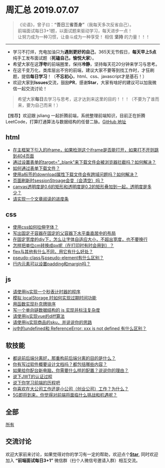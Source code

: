 # 周汇总 2019.07.07

> 《论语》，曾子曰：**“吾日三省吾身”**（我每天多次反省自己）。  
> 前端面试每日3+1题，以面试题来驱动学习，每天进步一点！  
> 让努力成为一种习惯，让奋斗成为一种享受！
> 相信 **坚持** 的力量！！！

---
- 学习不打烊，充电加油只为**遇到更好的自己**，365天无节假日，**每天早上5点**纯手工发布面试题（**死磕自己，愉悦大家**）。
- 希望大家在这**浮夸**的前端圈里，保持**冷静**，坚持每天花20分钟来学习与思考。
- 在这千变万化，类库层出不穷的前端，建议大家不要等到找工作时，才狂刷题，提倡**每日学习**！（**不忘初心**，html、css、javascript才是基石！）
- 欢迎大家到**Issues**交流，鼓励**PR**，感谢**Star**，大家有啥好的建议可以加我微信一起交流讨论！
> 希望大家**每日**去学习与思考，这才达到来这里的目的！！！（不要为了谁而来，要为自己而来！）

<!-- ![微信公众号和微信群](https://github.com/haizlin/fe-interview/raw/master/resource/images/qrcode.jpg) -->

【推荐】欢迎跟 jsliang 一起折腾前端，系统整理前端知识，目前正在折腾 LeetCode，打算打通算法与数据结构的任督二脉。[GitHub 地址](https://github.com/LiangJunrong/document-library)

## html
- [在主框架下引入的iframe，如果检测这个iframe是否能打开，如果打不开则跳到404页面](https://github.com/haizlin/fe-interview/issues/2616)
- [通过设置表单的target="_blank"来下载文件会被浏览器拦截吗？如何解决？](https://github.com/haizlin/fe-interview/issues/2612)
- [如何通过表单下载文件？](https://github.com/haizlin/fe-interview/issues/2608)
- [使用a标签的download属性下载文件会有跨域问题吗？如何解决？](https://github.com/haizlin/fe-interview/issues/2604)
- [页面刷新时sessionStroage会变（会清空）吗？](https://github.com/haizlin/fe-interview/issues/2600)
- [canvas透明度是0.6的矩形和透明度是0.2的矩形叠加到一起，透明度是多少？](https://github.com/haizlin/fe-interview/issues/2596)
- [请实现一个文章阅读的进度条](https://github.com/haizlin/fe-interview/issues/2590)

## css
- [使用css如何拉伸字体？](https://github.com/haizlin/fe-interview/issues/2617)
- [写出固定子容器在固定的父容器下水平垂直居中的布局](https://github.com/haizlin/fe-interview/issues/2613)
- [在固定宽度的div下，怎么让字体自适应大小，不超出宽度，也不要换行](https://github.com/haizlin/fe-interview/issues/2609)
- [怎样把单位cm转换成px呢（在打印时有时会用到）？](https://github.com/haizlin/fe-interview/issues/2605)
- [flex与其他有什么不同，用它有什么好处？](https://github.com/haizlin/fe-interview/issues/2601)
- [pseudo-class与pseudo-element有什么区别？](https://github.com/haizlin/fe-interview/issues/2597)
- [行内元素可以设置padding和margin吗？](https://github.com/haizlin/fe-interview/issues/2591)

## js
- [请使用js实现一个秒表计时器的程序](https://github.com/haizlin/fe-interview/issues/2618)
- [模拟 localStorage 时如何实现过期时间功能](https://github.com/haizlin/fe-interview/issues/2614)
- [用函数实现扑克牌排序](https://github.com/haizlin/fe-interview/issues/2610)
- [写一个单向链数据结构的 js 实现并标注复杂度](https://github.com/haizlin/fe-interview/issues/2606)
- [请使用js实现vue的diff算法](https://github.com/haizlin/fe-interview/issues/2602)
- [请使用js实现商品的sku，并说说你的思路](https://github.com/haizlin/fe-interview/issues/2598)
- [js中的undefined和 ReferenceError: xxx is not defined 有什么区别？](https://github.com/haizlin/fe-interview/issues/2592)

## 软技能
- [都说前后端分离好，那重构前后端分离的目的是什么？](https://github.com/haizlin/fe-interview/issues/2619)
- [你有写过软件概要设计文档吗？都包括哪些内容？](https://github.com/haizlin/fe-interview/issues/2615)
- [如果给你配台新电脑，你需要什么样的配置？说说你的理由？](https://github.com/haizlin/fe-interview/issues/2611)
- [说下JWT的认证过程](https://github.com/haizlin/fe-interview/issues/2607)
- [说下你学习前端的历程吧](https://github.com/haizlin/fe-interview/issues/2603)
- [你喜欢在大公司工作还是小公司（创业公司）工作？为什么？](https://github.com/haizlin/fe-interview/issues/2599)
- [5G即将到来，你觉得对前端将面临什么挑战和机遇呢？](https://github.com/haizlin/fe-interview/issues/2593)


## 全部
[所有](https://github.com/haizlin/fe-interview/blob/master/category/week.md)

## 交流讨论
欢迎大家前来讨论，如果觉得对你的学习有一定的帮助，欢迎点个[**Star**](https://github.com/haizlin/fe-interview), 同时欢迎加入 **“前端面试每日3+1”** 微信群（扫个人微信号邀请入群）相互交流。

<!-- ![微信公众号和微信群](https://github.com/haizlin/fe-interview/raw/master/resource/images/qrcode.jpg) -->
